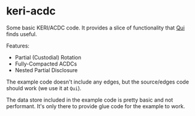 # keri-acdc

Some basic KERI/ACDC code. It provides a slice of functionality that
[Qui](https://github.com/qui-identity) finds useful.

Features:
- Partial (Custodial) Rotation
- Fully-Compacted ACDCs
- Nested Partial Disclosure

The example code doesn't include any edges, but the source/edges code should work (we use it at
`Qui`).

The data store included in the example code is pretty basic and not performant. It's only there
to provide glue code for the example to work.
